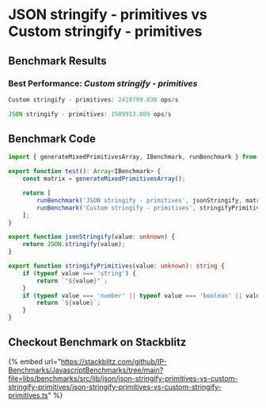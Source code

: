 
# JSON stringify - primitives vs Custom stringify - primitives
## Benchmark Results
### Best Performance: *Custom stringify - primitives*
```typescript
Custom stringify - primitives: 2410799.830 ops/s
```

```typescript
JSON stringify - primitives: 1509913.009 ops/s
```

## Benchmark Code
```typescript
import { generateMixedPrimitivesArray, IBenchmark, runBenchmark } from '@javascript-benchmarks/shared';

export function test(): Array<IBenchmark> {
    const matrix = generateMixedPrimitivesArray();

    return [
        runBenchmark('JSON stringify - primitives', jsonStringify, matrix),
        runBenchmark('Custom stringify - primitives', stringifyPrimitives, matrix),
    ];
}

export function jsonStringify(value: unknown) {
    return JSON.stringify(value);
}

export function stringifyPrimitives(value: unknown): string {
    if (typeof value === 'string') {
        return `"${value}"`;
    }
    if (typeof value === 'number' || typeof value === 'boolean' || value === null) {
        return `${value}`;
    }
}

```

## Checkout Benchmark on Stackblitz
{% embed url="https://stackblitz.com/github/IP-Benchmarks/JavascriptBenchmarks/tree/main?file=libs/benchmarks/src/lib/json/json-stringify-primitives-vs-custom-stringify-primitives/json-stringify-primitives-vs-custom-stringify-primitives.ts" %} 
